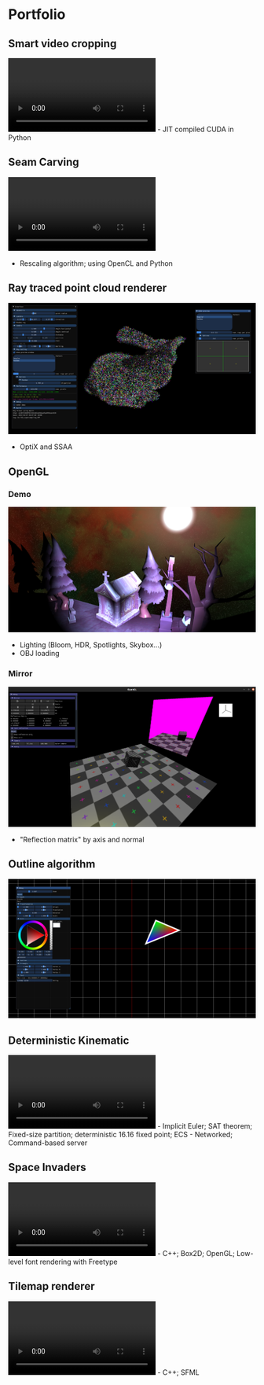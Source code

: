 # Portfolio

## Smart video cropping

<video controls>
    <source src="assets/auto_cropping.mp4" type="video/mp4">
    Sorry, your browser doesn't support embedded videos.
</video>
- JIT compiled CUDA in Python

## Seam Carving

<video controls>
    <source src="assets/seam_carving.mp4" type="video/mp4">
    Sorry, your browser doesn't support embedded videos.
</video>

- Rescaling algorithm; using OpenCL and Python

## Ray traced point cloud renderer

![](assets/optix_points_cloud.png)

- OptiX and SSAA

## OpenGL

### Demo

![](assets/gl_demo.png)

- Lighting (Bloom, HDR, Spotlights, Skybox...)
- OBJ loading

### Mirror

![](assets/gl_mirror.png)

- "Reflection matrix" by axis and normal

## Outline algorithm

![](assets/outline_2D.png)

## Deterministic Kinematic

<video controls>
    <source src="assets/rts_kinematic.mp4" type="video/mp4">
    Sorry, your browser doesn't support embedded videos.
</video>
- Implicit Euler; SAT theorem; Fixed-size partition; deterministic 16.16 fixed point; ECS
- Networked; Command-based server

## Space Invaders

<video controls>
    <source src="assets/space_invaders.mp4" type="video/mp4">
    Sorry, your browser doesn't support embedded videos.
</video>
- C++; Box2D; OpenGL; Low-level font rendering with Freetype

## Tilemap renderer

<video controls>
    <source src="assets/tilemap_renderer.mp4" type="video/mp4">
    Sorry, your browser doesn't support embedded videos.
</video>
- C++; SFML
